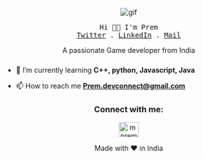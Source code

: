 <p align="center"><img src="https://res.cloudinary.com/dvqetpbeh/image/upload/v1713591432/giphy_tnwr5q.gif" alt="gif"></p>
<p align="center">
  <samp>
    Hi 👋🏻 I'm Prem
    <br/>
    <a href="https://twitter.com/omkar_ghongade">Twitter</a> .
    <a href="https://www.linkedin.com/in/mpremk/">LinkedIn</a> .
    <a href="mailto:omkarsubhashghongade21@gmail.com">Mail</a>
  </samp>
</p>
<p align="center">A passionate Game developer from India</h3>



###

- 🌱 I’m currently learning **C++, python, Javascript, Java**

- 📫 How to reach me **Prem.devconnect@gmail.com**

<h3 align="center">Connect with me:</h3>
<p align="center">
<a href="https://linkedin.com/in/mpremk" target="blank"><img align="center" src="https://raw.githubusercontent.com/rahuldkjain/github-profile-readme-generator/master/src/images/icons/Social/linked-in-alt.svg" alt="mpremk" height="30" width="40" /></a>




<p align="center">
  Made with ❤️ in India
</p>
